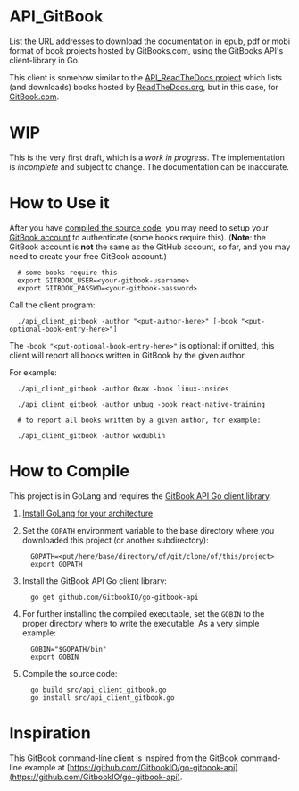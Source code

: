 # API_GitBook

List the URL addresses to download the documentation in epub, pdf or mobi format of book projects hosted by GitBooks.com, using the GitBooks API's client-library in Go.

This client is somehow similar to the [API_ReadTheDocs project](https://github.com/je-nunez/API_ReadTheDocs) which lists (and downloads) books hosted by [ReadTheDocs.org](https://ReadTheDocs.org/), but in this case, for [GitBook.com](https://www.gitbook.com/).

# WIP

This is the very first draft, which is a *work in progress*. The implementation is *incomplete* and subject to change. The documentation can be inaccurate.

# How to Use it

After you have [compiled the source code](#how-to-compile), you may need to setup your [GitBook account](https://www.gitbook.com/) to authenticate (some books require this). (**Note**: the GitBook account is **not** the same as the GitHub account, so far, and you may need to create your free GitBook account.)

      # some books require this
      export GITBOOK_USER=<your-gitbook-username>
      export GITBOOK_PASSWD=<your-gitbook-password>

Call the client program:

      ./api_client_gitbook -author "<put-author-here>" [-book "<put-optional-book-entry-here>"]

The `-book "<put-optional-book-entry-here>"` is optional: if omitted, this client will report all books written in GitBook by the given author.

For example:

      ./api_client_gitbook -author 0xax -book linux-insides
       
      ./api_client_gitbook -author unbug -book react-native-training
       
      # to report all books written by a given author, for example:
       
      ./api_client_gitbook -author wxdublin

# How to Compile

This project is in GoLang and requires the [GitBook API Go client library](https://github.com/GitbookIO/go-gitbook-api).

1. [Install GoLang for your architecture](https://golang.org/doc/install)

2. Set the `GOPATH` environment variable to the base directory where you downloaded this project (or another subdirectory):

         GOPATH=<put/here/base/directory/of/git/clone/of/this/project>
         export GOPATH

3. Install the GitBook API Go client library:

         go get github.com/GitbookIO/go-gitbook-api

4. For further installing the compiled executable, set the `GOBIN` to the proper directory where to write the executable. As a very simple example:

         GOBIN="$GOPATH/bin"
         export GOBIN

5. Compile the source code:

         go build src/api_client_gitbook.go
         go install src/api_client_gitbook.go

# Inspiration

This GitBook command-line client is inspired from the GitBook command-line example at [https://github.com/GitbookIO/go-gitbook-api](https://github.com/GitbookIO/go-gitbook-api).
